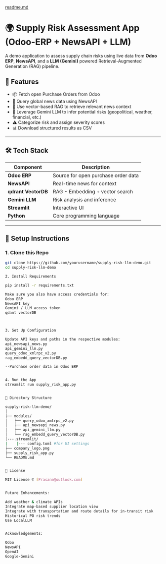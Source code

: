 [readme.md](https://github.com/user-attachments/files/21939292/readme.md)
# 🌍 Supply Risk Assessment App (Odoo-ERP + NewsAPI + LLM)

A demo application to assess supply chain risks using live data from **Odoo ERP**, **NewsAPI**, and a **LLM (Gemini)** powered Retrieval-Augmented Generation (RAG) pipeline.

## 🔧 Features

- 📦 Fetch open Purchase Orders from Odoo
- 📰 Query global news data using NewsAPI
- 🧠 Use vector-based RAG to retrieve relevant news context
- 🤖 Leverage Gemini LLM to infer potential risks (geopolitical, weather, financial, etc.)
- ⚠️ Categorize risk and assign severity scores
- 📊 Download structured results as CSV

---

## 🛠️ Tech Stack

| Component | Description |
|----------|-------------|
| **Odoo ERP** | Source for open purchase order data |
| **NewsAPI** | Real-time news for context |
| **qdrant VectorDB** | RAG - Embedding + vector search | 
| **Gemini LLM** | Risk analysis and inference |
| **Streamlit** | Interactive UI |
| **Python** | Core programming language |

---

## 🚀 Setup Instructions

### 1. Clone this Repo

```bash
git clone https://github.com/yourusername/supply-risk-llm-demo.git
cd supply-risk-llm-demo

2. Install Requirements

pip install -r requirements.txt

Make sure you also have access credentials for:
Odoo ERP
NewsAPI key
Gemini / LLM access token
qdant vectorDB



3. Set Up Configuration

Update API keys and paths in the respective modules:
api_newsapi_news.py
api_gemini_llm.py
query_odoo_xmlrpc_v2.py
rag_embedd_query_vectorDB.py

--Purchase order data in Odoo ERP


4. Run the App
streamlit run supply_risk_app.py


📂 Directory Structure

supply-risk-llm-demo/
│
├── modules/
│   ├── query_odoo_xmlrpc_v2.py
│   ├── api_newsapi_news.py
│   ├── api_gemini_llm.py
│   └── rag_embedd_query_vectorDB.py
│---.streamlit/
|    |--- config.toml #for UI settings	
├── company_logo.png
├── supply_risk_app.py
└── README.md


📃 License

MIT License © [Prasanm@outlook.com]


Future Enhancements:

Add weather & climate APIs
Integrate map-based supplier location view
Integrate with transportation and route details for in-transit risk
Historical PO risk trends
Use LocalLLM


Acknowledgements:

Odoo
NewsAPI
OpenAI
Google-Gemini
